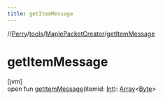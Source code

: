 ```yaml
---
title: getItemMessage
---
```

//[Perry](../../../index.html)/[tools](../index.html)/[MaplePacketCreator](index.html)/[getItemMessage](get-item-message.html)



# getItemMessage



[jvm]\
open fun [getItemMessage](get-item-message.html)(itemid: [Int](https://kotlinlang.org/api/latest/jvm/stdlib/kotlin/-int/index.html)): [Array](https://kotlinlang.org/api/latest/jvm/stdlib/kotlin/-array/index.html)<[Byte](https://kotlinlang.org/api/latest/jvm/stdlib/kotlin/-byte/index.html)>




